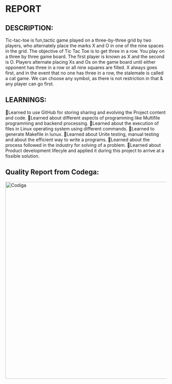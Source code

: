 # REPORT

## DESCRIPTION:
Tic-tac-toe is fun,tactic game played on a three-by-three grid by two players, who alternately place the marks X and O in one of the nine spaces in the grid. The objective of Tic Tac Toe is to get three in a row. You play on a three by three game board. The first player is known as X and the second is O. Players alternate placing Xs and Os on the game board until either opponent has three in a row or all nine squares are filled. X always goes first, and in the event that no one has three in a row, the stalemate is called a cat game. We can choose any symbol, as there is not restriction in that & any player can go first.

## LEARNINGS:
📌Learned to use GitHub for storing sharing and evolving the Project content and code.
📌Learned about different aspects of programming like Multifile programming and backend processing.
📌Learned about the execution of files in Linux operating system using different commands.
📌Learned to generate Makefile in lunux.
📌Learned about Unite testing, manual testing and about the efficient way to write a programs.
📌Learned about the process followed in the industry for solving of a problem.
📌Learned about Product development lifecyle and applied it during this project to arrive at a fissible solution.

## Quality Report from Codega:
<img width="614" alt="Codiga" src="https://user-images.githubusercontent.com/98833151/156345909-ad878805-b49f-455a-b378-e7e37b9f76fd.png">
